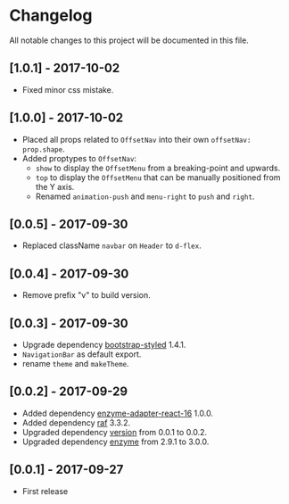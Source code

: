 # Changelog

All notable changes to this project will be documented in this file.

## [1.0.1] - 2017-10-02

- Fixed minor css mistake.

## [1.0.0] - 2017-10-02

- Placed all props related to `OffsetNav` into their own `offsetNav: prop.shape`.
- Added proptypes to `OffsetNav`:
  - `show` to display the `OffsetMenu` from a breaking-point and upwards.
  - `top` to display the `OffsetMenu` that can be manually positioned from the Y axis.
  - Renamed `animation-push` and `menu-right` to `push` and `right`.
  
## [0.0.5] - 2017-09-30

- Replaced className `navbar` on `Header` to `d-flex`. 

## [0.0.4] - 2017-09-30

- Remove prefix "v" to build version.

## [0.0.3] - 2017-09-30

- Upgrade dependency [bootstrap-styled](https://module.kopaxgroup.com/styled-components/bootstrap-styled/tags/v1.4.1) 1.4.1.
- `NavigationBar` as default export.
- rename `theme` and `makeTheme`.

## [0.0.2] - 2017-09-29

- Added dependency [enzyme-adapter-react-16](https://www.npmjs.com/package/enzyme-adapter-react-16) 1.0.0.
- Added dependency [raf](https://www.npmjs.com/package/raf) 3.3.2.
- Upgraded dependency [version](https://www.npmjs.com/package/version) from 0.0.1 to 0.0.2.
- Upgraded dependency [enzyme](https://www.npmjs.com/package/enzyme) from 2.9.1 to 3.0.0.

## [0.0.1] - 2017-09-27

- First release
